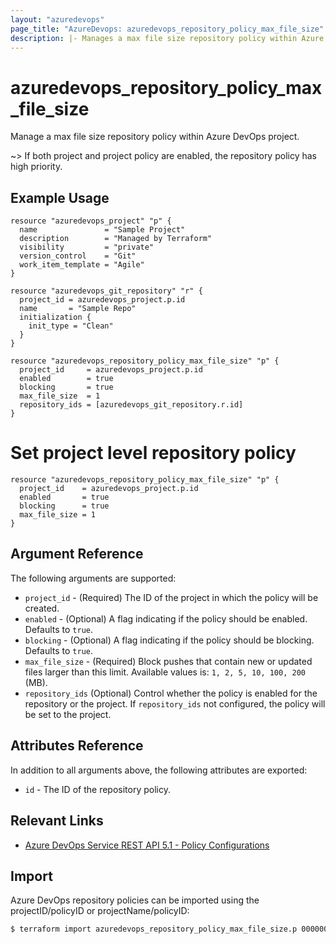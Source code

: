 ```yaml
---
layout: "azuredevops"
page_title: "AzureDevops: azuredevops_repository_policy_max_file_size"
description: |- Manages a max file size repository policy within Azure DevOps project.
---
```


# azuredevops_repository_policy_max_file_size

Manage a max file size repository policy within Azure DevOps project.

~> If both project and project policy are enabled, the repository policy has high priority.

## Example Usage

```hcl
resource "azuredevops_project" "p" {
  name               = "Sample Project"
  description        = "Managed by Terraform"
  visibility         = "private"
  version_control    = "Git"
  work_item_template = "Agile"
}

resource "azuredevops_git_repository" "r" {
  project_id = azuredevops_project.p.id
  name       = "Sample Repo"
  initialization {
    init_type = "Clean"
  }
}

resource "azuredevops_repository_policy_max_file_size" "p" {
  project_id     = azuredevops_project.p.id
  enabled        = true
  blocking       = true
  max_file_size  = 1
  repository_ids = [azuredevops_git_repository.r.id]
}
```

# Set project level repository policy
```hcl
resource "azuredevops_repository_policy_max_file_size" "p" {
  project_id    = azuredevops_project.p.id
  enabled       = true
  blocking      = true
  max_file_size = 1
}
```

## Argument Reference

The following arguments are supported:

- `project_id` - (Required) The ID of the project in which the policy will be created.
- `enabled` - (Optional) A flag indicating if the policy should be enabled. Defaults to `true`.
- `blocking` - (Optional) A flag indicating if the policy should be blocking. Defaults to `true`.
- `max_file_size` - (Required) Block pushes that contain new or updated files larger than this limit. Available values is: `1, 2, 5, 10, 100, 200` (MB).
- `repository_ids` (Optional) Control whether the policy is enabled for the repository or the project. If `repository_ids` not configured, the policy will be set to the project.

## Attributes Reference

In addition to all arguments above, the following attributes are exported:

- `id` - The ID of the repository policy.

## Relevant Links

- [Azure DevOps Service REST API 5.1 - Policy Configurations](https://docs.microsoft.com/en-us/rest/api/azure/devops/policy/configurations/create?view=azure-devops-rest-5.1)

## Import

Azure DevOps repository policies can be imported using the projectID/policyID or projectName/policyID:

```sh
$ terraform import azuredevops_repository_policy_max_file_size.p 00000000-0000-0000-0000-000000000000/0
```
